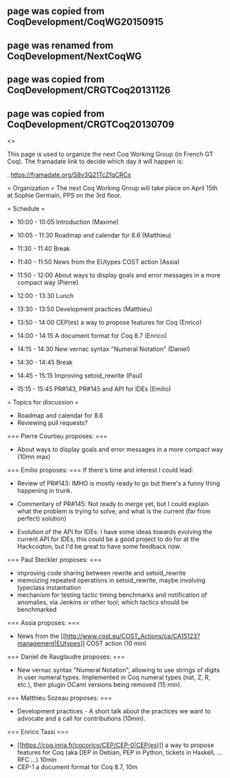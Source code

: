 ## page was copied from CoqDevelopment/CoqWG20150915
## page was renamed from CoqDevelopment/NextCoqWG
## page was copied from CoqDevelopment/CRGTCoq20131126
## page was copied from CoqDevelopment/CRGTCoq20130709
<<TableOfContents>>

This page is used to organize the next Coq Working Group (in French GT Coq). The framadate link to decide which day it will happen is:

 . https://framadate.org/S8v3Q21TcZfqCRCx

= Organization =
The next Coq Working Group will take place on April 15th at Sophie Germain, PPS on the 3rd floor.

= Schedule =
 * 10:00 - 10:05 Introduction (Maxime)
 * 10:05 - 11:30 Roadmap and calendar for 8.6 (Matthieu)
 * 11:30 - 11:40 Break
 * 11:40 - 11:50 News from the EUtypes COST action (Assia)
 * 11:50 - 12:00 About ways to display goals and error messages in a more compact way (Pierre)

 * 12:00 - 13:30 Lunch

 * 13:30 - 13:50 Development practices (Matthieu)
 * 13:50 - 14:00 CEP(es) a way to propose features for Coq (Enrico)
 * 14:00 - 14:15 A document format for Coq 8.7 (Enrico)
 * 14:15 - 14:30 New vernac syntax "Numeral Notation" (Daniel)
 * 14:30 - 14:45 Break
 * 14:45 - 15:15 Improving setoid_rewrite (Paul)
 * 15:15 - 15:45 PR#143, PR#145 and API for IDEs (Emilio)

= Topics for discussion =
 * Roadmap and calendar for 8.6
 * Reviewing pull requests?

=== Pierre Courtieu proposes: ===
 * About ways to display goals and error messages in a more compact way (10mn max)

=== Emilio proposes: ===
If there's time and interest I could lead:

 * Review of PR#143: IMHO is mostly ready to go but there's a funny thing happening in trunk.

 * Commentary of PR#145: Not ready to merge yet, but I could explain what the problem is trying to solve, and what is the current (far from perfect) solution)

 * Evolution of the API for IDEs: I have some ideas towards evolving the current API for IDEs, this could be a good project to do for at the Hackcoqton, but I'd be great to have some feedback now.

=== Paul Steckler proposes: ===
 * improving code sharing between rewrite and setoid_rewrite
 * memoizing repeated operations in setoid_rewrite, maybe involving typeclass instantiation
 * mechanism for testing tactic timing benchmarks and notification of anomalies, via Jenkins or other tool; which tactics should be benchmarked

=== Assia proposes: ===
 * News from the [[http://www.cost.eu/COST_Actions/ca/CA15123?management|EUtypes]] COST action (10 min)

=== Daniel de Rauglaudre proposes: ===
 * New vernac syntax "Numeral Notation", allowing to use strings of digits in user numeral types. Implemented in Coq numeral types (nat, Z, R, etc.), their plugin OCaml versions being removed (15 min).

=== Matthieu Sozeau proposes: ===
 * Development practices - A short talk about the practices we want to advocate and a call for contributions (10min).

=== Enrico Tassi ===
 * [[https://coq.inria.fr/cocorico/CEP/CEP-0|CEP(es)]] a way to propose features for Coq (aka DEP in Debian, PEP in Python, tickets in Haskell, … RFC …) 10min
 * CEP-1 a document format for Coq 8.7, 10m
  
